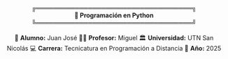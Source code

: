 <p align="center">
  <strong>╔════════════════════════════════════╗</strong><br>
  <strong>🐍 Programación en Python</strong><br>
  <strong>╚════════════════════════════════════╝</strong><br><br>
📘 <strong>Alumno:</strong> Juan José  
👨‍🏫 <strong>Profesor:</strong> Miguel  
🏛️ <strong>Universidad:</strong> UTN San Nicolás  
💻 <strong>Carrera:</strong> Tecnicatura en Programación a Distancia  
📅 <strong>Año:</strong> 2025
</p>

